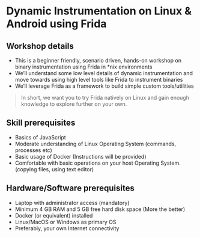 # Dynamic Instrumentation on Linux & Android using Frida


## Workshop details

- This is a beginner friendly, scenario driven, hands-on workshop on binary instrumentation using Frida in *nix environments
- We’ll understand some low level details of dynamic instrumentation and move towards using high level tools like Frida to instrument binaries
- We’ll leverage Frida as a framework to build simple custom tools/utilities

> In short, we want you to try Frida natively on Linux and gain enough knowledge to explore further on your own.

## Skill prerequisites

- Basics of JavaScript
- Moderate understanding of Linux Operating System (commands, processes etc)
- Basic usage of Docker (Instructions will be provided)
- Comfortable with basic operations on your host Operating System. (copying files, using text editor)

## Hardware/Software prerequisites

- Laptop with administrator access (mandatory)
- Minimum 4 GB RAM and 5 GB free hard disk space (More the better)
- Docker (or equivalent) installed
- Linux/MacOS or Windows as primary OS
- Preferably, your own Internet connectivity


